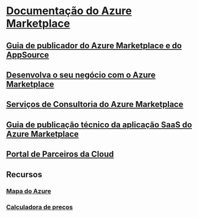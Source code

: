 # [Documentação do Azure Marketplace](index.md)
## [Guia de publicador do Azure Marketplace e do AppSource](marketplace-publishers-guide.md)
## [Desenvolva o seu negócio com o Azure Marketplace](grow-your-business-azure-marketplace.md)
## [Serviços de Consultoria do Azure Marketplace](consulting-services.md)
## [Guia de publicação técnico da aplicação SaaS do Azure Marketplace](marketplace-saas-applications-technical-publishing-guide.md)
## [Portal de Parceiros da Cloud](./cloud-partner-portal/cloud-partner-portal-what-is-the-cloud-partner-portal.md)
## Recursos
### [Mapa do Azure](https://azure.microsoft.com/roadmap/)
### [Calculadora de preços](https://azure.microsoft.com/pricing/calculator/)
